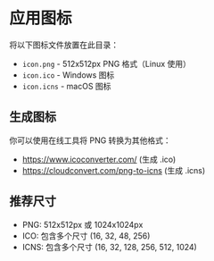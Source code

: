# 应用图标

将以下图标文件放置在此目录：

- `icon.png` - 512x512px PNG 格式（Linux 使用）
- `icon.ico` - Windows 图标
- `icon.icns` - macOS 图标

## 生成图标

你可以使用在线工具将 PNG 转换为其他格式：
- https://www.icoconverter.com/ (生成 .ico)
- https://cloudconvert.com/png-to-icns (生成 .icns)

## 推荐尺寸

- PNG: 512x512px 或 1024x1024px
- ICO: 包含多个尺寸 (16, 32, 48, 256)
- ICNS: 包含多个尺寸 (16, 32, 128, 256, 512, 1024)

